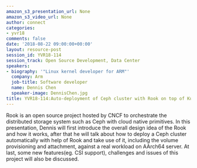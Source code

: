 ```yaml
---
amazon_s3_presentation_url: None
amazon_s3_video_url: None
author: connect
categories:
- yvr18
comments: false
date: '2018-08-22 09:00:00+00:00'
layout: resource-post
session_id: YVR18-114
session_track: Open Source Development, Data Center
speakers:
- biography: '"Linux kernel developer for ARM"'
  company: Arm
  job-title: Software developer
  name: Dennis Chen
  speaker-image: DennisChen.jpg
title: YVR18-114:Auto-deployment of Ceph cluster with Rook on top of Kubernetes
---
```


Rook is an open source project hosted by CNCF to orchestrate the distributed storage system such as Ceph with cloud native primitives. In this presentation, Dennis will first introduce the overall design idea of the Rook and how it works, after that he will talk about how to deploy a Ceph cluster automatically with help of Rook and take use of it, including the volume provisioning and attachment, against a real workload on AArch64 server. At last, some new features(eg. CSI support), challenges and issues of this project will also be discussed.